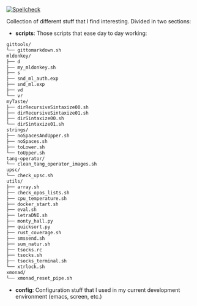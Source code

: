 [![Spellcheck](https://github.com/sarroutbi/own/actions/workflows/spellcheck.yaml/badge.svg)](https://github.com/sarroutbi/own/actions/workflows/spellcheck.yaml)

Collection of different stuff that I find interesting. Divided in two sections:
* **scripts**: Those scripts that ease day to day working:
```bash
gittools/
└── gittomarkdown.sh
mldonkey/
├── d
├── my_mldonkey.sh
├── s
├── snd_ml_auth.exp
├── snd_ml.exp
├── vd
└── vr
myTaste/
├── dirRecursiveSintaxize00.sh
├── dirRecursiveSintaxize01.sh
├── dirSintaxize00.sh
└── dirSintaxize01.sh
strings/
├── noSpacesAndUpper.sh
├── noSpaces.sh
├── toLower.sh
└── toUpper.sh
tang-operator/
└── clean_tang_operator_images.sh
upsc/
└── check_upsc.sh
utils/
├── array.sh
├── check_opos_lists.sh
├── cpu_temperature.sh
├── docker_start.sh
├── eval.sh
├── letraDNI.sh
├── monty_hall.py
├── quicksort.py
├── rust_coverage.sh
├── smssend.sh
├── sum_natur.sh
├── tsocks.rc
├── tsocks.sh
├── tsocks_terminal.sh
└── xtrlock.sh
xmonad/
└── xmonad_reset_pipe.sh
```

* **config**: Configuration stuff that I used in my current development environment (emacs, screen, etc.)
